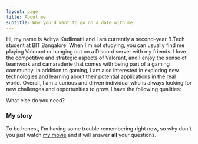 ```yaml
---
layout: page
title: About me
subtitle: Why you'd want to go on a date with me
---
```


Hi, my name is Aditya Kadlimatti and I am currently a second-year B.Tech student at BIT Bangalore. When I'm not studying, you can usually find me playing Valorant or hanging out on a Discord server with my friends. I love the competitive and strategic aspects of Valorant, and I enjoy the sense of teamwork and camaraderie that comes with being part of a gaming community. In addition to gaming, I am also interested in exploring new technologies and learning about their potential applications in the real world. Overall, I am a curious and driven individual who is always looking for new challenges and opportunities to grow. I have the following qualities:

What else do you need?

### My story

To be honest, I'm having some trouble remembering right now, so why don't you just watch [my movie]((https://youtu.be/dQw4w9WgXcQ)) and it will answer **all** your questions.
